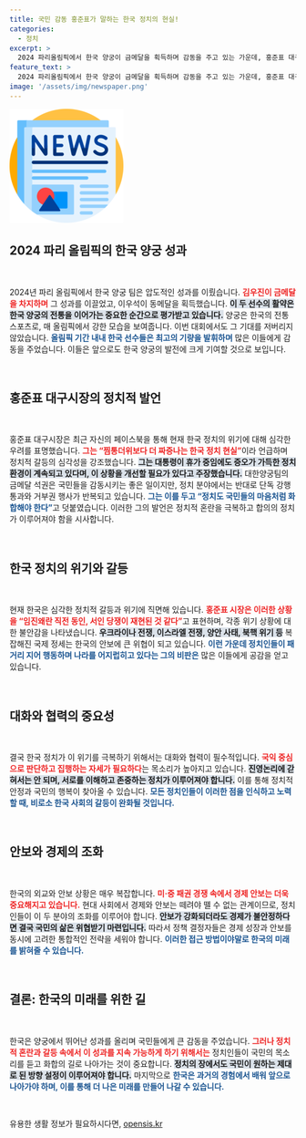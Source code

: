```yaml
---
title: 국민 감동 홍준표가 말하는 한국 정치의 현실!
categories:
  - 정치
excerpt: >
  2024 파리올림픽에서 한국 양궁이 금메달을 획득하며 감동을 주고 있는 가운데, 홍준표 대구시장이 정치적 증오를 비판하고 국익 중심의 정치 필요성을 강조했습니다.
feature_text: >
  2024 파리올림픽에서 한국 양궁이 금메달을 획득하며 감동을 주고 있는 가운데, 홍준표 대구시장이 정치적 증오를 비판하고 국익 중심의 정치 필요성을 강조했습니다.
image: '/assets/img/newspaper.png'
---
```


<p><img src="/assets/img/newspaper.png" alt="kimp 속보" /></p>

<h2 data-ke-size="size26">2024 파리 올림픽의 한국 양궁 성과</h2>

<p data-ke-size="size16">&nbsp;</p>

<p>2024년 파리 올림픽에서 한국 양궁 팀은 압도적인 성과를 이뤘습니다. <b><span style="color: #ee2323;">김우진이 금메달을 차지하며</span></b> 그 성과를 이끌었고, 이우석이 동메달을 획득했습니다. <b><span style="background-color: #21538527;">이 두 선수의 활약은 한국 양궁의 전통을 이어가는 중요한 순간으로 평가받고 있습니다.</span></b> 양궁은 한국의 전통 스포츠로, 매 올림픽에서 강한 모습을 보여줍니다. 이번 대회에서도 그 기대를 저버리지 않았습니다. <b><span style="color: #1a5490;">올림픽 기간 내내 한국 선수들은 최고의 기량을 발휘하며</span></b> 많은 이들에게 감동을 주었습니다. 이들은 앞으로도 한국 양궁의 발전에 크게 기여할 것으로 보입니다.</p>

<p data-ke-size="size16">&nbsp;</p>

<h2 data-ke-size="size26">홍준표 대구시장의 정치적 발언</h2>

<p data-ke-size="size16">&nbsp;</p>

<p>홍준표 대구시장은 최근 자신의 페이스북을 통해 현재 한국 정치의 위기에 대해 심각한 우려를 표명했습니다. <b><span style="color: #ee2323;">그는 “찜통더위보다 더 짜증나는 한국 정치 현실”</span></b>이라 언급하며 정치적 갈등의 심각성을 강조했습니다. <b><span style="background-color: #21538527;">그는 대통령이 휴가 중임에도 증오가 가득한 정치 환경이 계속되고 있다며, 이 상황을 개선할 필요가 있다고 주장했습니다.</span></b> 대한양궁팀의 금메달 석권은 국민들을 감동시키는 좋은 일이지만, 정치 분야에서는 반대로 단독 강행 통과와 거부권 행사가 반복되고 있습니다. <b><span style="color: #1a5490;">그는 이를 두고 “정치도 국민들의 마음처럼 화합해야 한다”</span></b>고 덧붙였습니다. 이러한 그의 발언은 정치적 혼란을 극복하고 합의의 정치가 이루어져야 함을 시사합니다.</p>

<p data-ke-size="size16">&nbsp;</p>

<h2 data-ke-size="size26">한국 정치의 위기와 갈등</h2>

<p data-ke-size="size16">&nbsp;</p>

<p>현재 한국은 심각한 정치적 갈등과 위기에 직면해 있습니다. <b><span style="color: #ee2323;">홍준표 시장은 이러한 상황을 “임진왜란 직전 동인, 서인 당쟁이 재현된 것 같다”</span></b>고 표현하며, 각종 위기 상황에 대한 불안감을 나타냈습니다. <b><span style="background-color: #21538527;">우크라이나 전쟁, 이스라엘 전쟁, 양안 사태, 북핵 위기 등</span></b> 복잡해진 국제 정세는 한국의 안보에 큰 위협이 되고 있습니다. <b><span style="color: #1a5490;">이런 가운데 정치인들이 패거리 지어 행동하며 나라를 어지럽히고 있다는 그의 비판은</span></b> 많은 이들에게 공감을 얻고 있습니다.</p>

<p data-ke-size="size16">&nbsp;</p>

<h2 data-ke-size="size26">대화와 협력의 중요성</h2>

<p data-ke-size="size16">&nbsp;</p>

<p>결국 한국 정치가 이 위기를 극복하기 위해서는 대화와 협력이 필수적입니다. <b><span style="color: #ee2323;">국익 중심으로 판단하고 집행하는 자세가 필요하다</span></b>는 목소리가 높아지고 있습니다. <b><span style="background-color: #21538527;">진영논리에 갇혀서는 안 되며, 서로를 이해하고 존중하는 정치가 이루어져야 합니다.</span></b> 이를 통해 정치적 안정과 국민의 행복이 찾아올 수 있습니다. <b><span style="color: #1a5490;">모든 정치인들이 이러한 점을 인식하고 노력할 때, 비로소 한국 사회의 갈등이 완화될 것입니다.</span></b></p>

<p data-ke-size="size16">&nbsp;</p>

<h2 data-ke-size="size26">안보와 경제의 조화</h2>

<p data-ke-size="size16">&nbsp;</p>

<p>한국의 외교와 안보 상황은 매우 복잡합니다. <b><span style="color: #ee2323;">미·중 패권 경쟁 속에서 경제 안보는 더욱 중요해지고 있습니다.</span></b> 현대 사회에서 경제와 안보는 떼려야 뗄 수 없는 관계이므로, 정치인들이 이 두 분야의 조화를 이루어야 합니다. <b><span style="background-color: #21538527;">안보가 강화되더라도 경제가 불안정하다면 결국 국민의 삶은 위협받기 마련입니다.</span></b> 따라서 정책 결정자들은 경제 성장과 안보를 동시에 고려한 통합적인 전략을 세워야 합니다. <b><span style="color: #1a5490;">이러한 접근 방법이야말로 한국의 미래를 밝혀줄 수 있습니다.</span></b></p>

<p data-ke-size="size16">&nbsp;</p>

<h2 data-ke-size="size26">결론: 한국의 미래를 위한 길</h2>

<p data-ke-size="size16">&nbsp;</p>

<p>한국은 양궁에서 뛰어난 성과를 올리며 국민들에게 큰 감동을 주었습니다. <b><span style="color: #ee2323;">그러나 정치적 혼란과 갈등 속에서 이 성과를 지속 가능하게 하기 위해서는</span></b> 정치인들이 국민의 목소리를 듣고 화합의 길로 나아가는 것이 중요합니다. <b><span style="background-color: #21538527;">정치의 장에서도 국민이 원하는 제대로 된 방향 설정이 이루어져야 합니다.</span></b> 마지막으로 <b><span style="color: #1a5490;">한국은 과거의 경험에서 배워 앞으로 나아가야 하며, 이를 통해 더 나은 미래를 만들어 나갈 수 있습니다.</span></b></p>

<p data-ke-size="size16">&nbsp;</p>
유용한 생활 정보가 필요하시다면, <a href="https://opensis.kr" rel="dofollow">opensis.kr</a>


